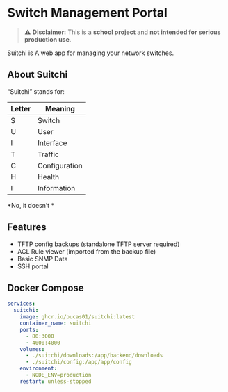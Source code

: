 # Switch Management Portal

> ⚠️ **Disclaimer:** This is a **school project** and **not intended for serious production use**.  

Suitchi is A web app for managing your network switches.


## About Suitchi

“Suitchi” stands for:

| Letter | Meaning        |
|--------|----------------|
| S      | Switch         |
| U      | User           |
| I      | Interface      |
| T      | Traffic        |
| C      | Configuration  |
| H      | Health         |
| I      | Information    |

*No, it doesn’t *


## Features
- TFTP config backups (standalone TFTP server required)
- ACL Rule viewer (imported from the backup file)
- Basic SNMP Data
- SSH portal
## Docker Compose

```yaml
services:
  suitchi:
    image: ghcr.io/pucas01/suitchi:latest
    container_name: suitchi
    ports:
      - 80:3000
      - 4000:4000
    volumes:
      - ./suitchi/downloads:/app/backend/downloads
      - ./suitchi/config:/app/app/config
    environment:
      - NODE_ENV=production
    restart: unless-stopped
